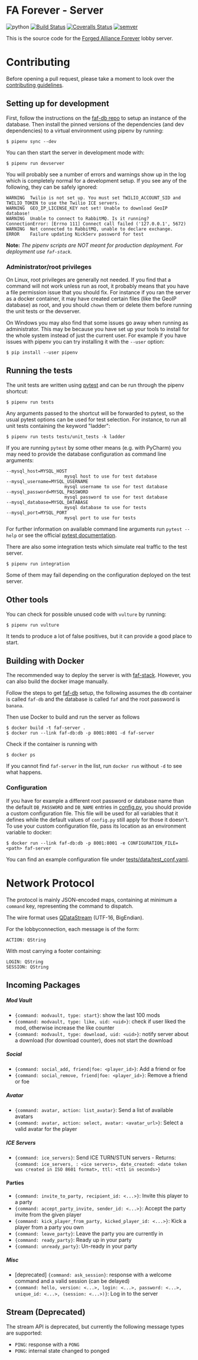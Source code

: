 # FA Forever - Server
![python](https://img.shields.io/badge/python-3.7-blue)
[![Build Status](https://travis-ci.org/FAForever/server.svg?branch=develop)](https://travis-ci.org/FAForever/server)
[![Coveralls Status](https://img.shields.io/coveralls/FAForever/server/develop.svg)](https://coveralls.io/github/FAForever/server)
[![semver](https://img.shields.io/badge/license-GPLv3-blue)](license.txt)

This is the source code for the
[Forged Alliance Forever](https://www.faforever.com/) lobby server.

# Contributing

Before opening a pull request, please take a moment to look over the
[contributing guidelines](CONTRIBUTING.md).

## Setting up for development

First, follow the instructions on the [faf-db repo](https://github.com/FAForever/db)
to setup an instance of the database. Then install the pinned versions of the
dependencies (and dev dependencies) to a virtual environment using pipenv by
running:

    $ pipenv sync --dev

You can then start the server in development mode with:

    $ pipenv run devserver

You will probably see a number of errors and warnings show up in the log which
is completely normal for a development setup. If you see any of the following,
they can be safely ignored:

    WARNING  Twilio is not set up. You must set TWILIO_ACCOUNT_SID and TWILIO_TOKEN to use the Twilio ICE servers.
    WARNING  GEO_IP_LICENSE_KEY not set! Unable to download GeoIP database!
    WARNING  Unable to connect to RabbitMQ. Is it running?
    ConnectionError: [Errno 111] Connect call failed ('127.0.0.1', 5672)
    WARNING  Not connected to RabbitMQ, unable to declare exchange.
    ERROR    Failure updating NickServ password for test

**Note:** *The pipenv scripts are NOT meant for production deployment. For
deployment use `faf-stack`.*

### Administrator/root privileges

On Linux, root privileges are generally not needed. If you find that a command
will not work unless run as root, it probably means that you have a file
permission issue that you should fix. For instance if you ran the server as a
docker container, it may have created certain files (like the GeoIP database) as
root, and you should `chown` them or delete them before running the unit tests
or the devserver.

On Windows you may also find that some issues go away when running as
administrator. This may be because you have set up your tools to install for the
whole system instead of just the current user. For example if you have issues
with pipenv you can try installing it with the `--user` option:

    $ pip install --user pipenv

## Running the tests

The unit tests are written using [pytest](https://docs.pytest.org/en/latest) and
can be run through the pipenv shortcut:

    $ pipenv run tests

Any arguments passed to the shortcut will be forwarded to pytest, so the usual
pytest options can be used for test selection. For instance, to run all unit
tests containing the keyword "ladder":

    $ pipenv run tests tests/unit_tests -k ladder

If you are running `pytest` by some other means (e.g. with PyCharm) you may need
to provide the database configuration as command line arguments:

    --mysql_host=MYSQL_HOST
                          mysql host to use for test database
    --mysql_username=MYSQL_USERNAME
                          mysql username to use for test database
    --mysql_password=MYSQL_PASSWORD
                          mysql password to use for test database
    --mysql_database=MYSQL_DATABASE
                          mysql database to use for tests
    --mysql_port=MYSQL_PORT
                          mysql port to use for tests

For further information on available command line arguments run `pytest --help`
or see the official
[pytest documentation](https://docs.pytest.org/en/latest/usage.html).

There are also some integration tests which simulate real traffic to the test
server.

    $ pipenv run integration

Some of them may fail depending on the configuration deployed on the test
server.

## Other tools

You can check for possible unused code with `vulture` by running:

    $ pipenv run vulture

It tends to produce a lot of false positives, but it can provide a good place
to start.

## Building with Docker

The recommended way to deploy the server is with
[faf-stack](https://github.com/FAForever/faf-stack). However, you can also
build the docker image manually.

Follow the steps to get [faf-db](https://github.com/FAForever/db) setup, the
following assumes the db container is called `faf-db` and the database is called
`faf` and the root password is `banana`.

Then use Docker to build and run the server as follows

    $ docker build -t faf-server .
    $ docker run --link faf-db:db -p 8001:8001 -d faf-server

Check if the container is running with

    $ docker ps

If you cannot find `faf-server` in the list, run `docker run` without `-d` to
see what happens.

### Configuration

If you have for example a different root password or database name than the default
`DB_PASSWORD` and `DB_NAME` entries in
[config.py](https://github.com/FAForever/server/blob/develop/server/config.py),
you should provide a custom configuration file.
This file will be used for all variables that it defines
while the default values of `config.py` still apply for those it doesn't.
To use your custom configuration file, pass its location as an environment
variable to docker:

    $ docker run --link faf-db:db -p 8001:8001 -e CONFIGURATION_FILE=<path> faf-server

You can find an example configuration file under
[tests/data/test_conf.yaml](https://github.com/FAForever/server/blob/develop/tests/data/test_conf.yaml).

# Network Protocol

The protocol is mainly JSON-encoded maps, containing at minimum a `command` key,
representing the command to dispatch.

The wire format uses [QDataStream](http://doc.qt.io/qt-5/qdatastream.html) (UTF-16, BigEndian).

For the lobbyconnection, each message is of the form:

    ACTION: QString

With most carrying a footer containing:

    LOGIN: QString
    SESSION: QString

## Incoming Packages

##### Mod Vault

* `{command: modvault, type: start}`: show the last 100 mods
* `{command: modvault, type: like, uid: <uid>}`: check if user liked the mod, otherwise increase the like counter
* `{command: modvault, type: download, uid: <uid>}`: notify server about a download (for download counter), does not start the download

##### Social
* `{command: social_add, friend|foe: <player_id>}`: Add a friend or foe
* `{command: social_remove, friend|foe: <player_id>}`: Remove a friend or foe

##### Avatar
* `{command: avatar, action: list_avatar}`: Send a list of available avatars
* `{command: avatar, action: select, avatar: <avatar_url>}`: Select a valid avatar for the player

##### ICE Servers

* `{command: ice_servers}`: Send ICE TURN/STUN servers - Returns: `{command: ice_servers, : <ice servers>, date_created: <date token was created in ISO 8601 format>, ttl: <ttl in seconds>}`

#### Parties
* `{command: invite_to_party, recipient_id: <...>}`: Invite this player to a party
* `{command: accept_party_invite, sender_id: <...>}`: Accept the party invite from the given player
* `{command: kick_player_from_party, kicked_player_id: <...>}`: Kick a player from a party you own
* `{command: leave_party}`: Leave the party you are currently in
* `{command: ready_party}`: Ready up in your party
* `{command: unready_party}`: Un-ready in your party

##### Misc

* [deprecated] `{command: ask_session}`: response with a welcome command and a valid session (can be delayed)
* `{command: hello, version: <...>, login: <...>, password: <...>, unique_id: <...>, (session: <...>)}`: Log in to the server

##  Stream (Deprecated)

The stream API is deprecated, but currently the following message types are supported:

* `PING`: response with a `PONG`
* `PONG`: internal state changed to ponged
